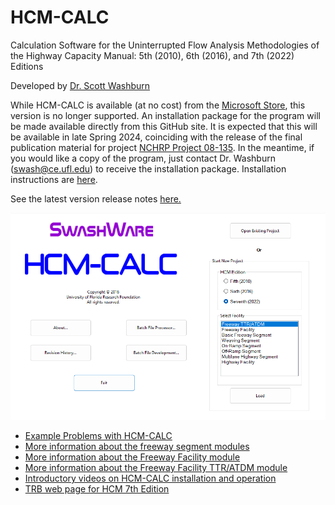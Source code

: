 # HCM-CALC
Calculation Software for the Uninterrupted Flow Analysis Methodologies of the Highway Capacity Manual: 5th (2010), 6th (2016), and 7th (2022) Editions

Developed by <a href="https://faculty.eng.ufl.edu/scott-washburn/">Dr. Scott Washburn</a>

While HCM-CALC is available (at no cost) from the <a href="https://www.microsoft.com/en-us/store/p/hcm-calc/9nblggh538w4">Microsoft Store</a>, this version is no longer supported. An installation package for the program will be made available directly from this GitHub site. It is expected that this will be available in late Spring 2024, coinciding with the release of the final publication material for project <a href="https://apps.trb.org/cmsfeed/TRBNetProjectDisplay.asp?ProjectID=4747">NCHRP Project 08-135</a>. In the meantime, if you would like a copy of the program, just contact Dr. Washburn (swash@ce.ufl.edu) to receive the installation package. Installation instructions are <a href="InstallInstructions.md">here</a>.

See the latest version release notes <a href="LatestReleaseNotes.md">here.</a>

<img alt="StartScreen" src="StartScreen.png" />

* <a href="ExampleProblems\ExampleProbs.md">Example Problems with HCM-CALC</a>
* <a href="HCM-CALC Screenshots.pdf">More information about the freeway segment modules</a>
* <a href="FreewayFacility\FreewayFacility.md">More information about the Freeway Facility module</a>
* <a href="TTR_ATDM\TTR_ATDM.md">More information about the Freeway Facility TTR/ATDM module</a>
* <a href="https://www.youtube.com/channel/UCNZCZ00coz8na0MtHBhdetg/videos.html">Introductory videos on HCM-CALC installation and operation</a>
* <a href="https://nap.nationalacademies.org/catalog/26432/highway-capacity-manual-7th-edition-a-guide-for-multimodal-mobility">TRB web page for HCM 7th Edition</a>
